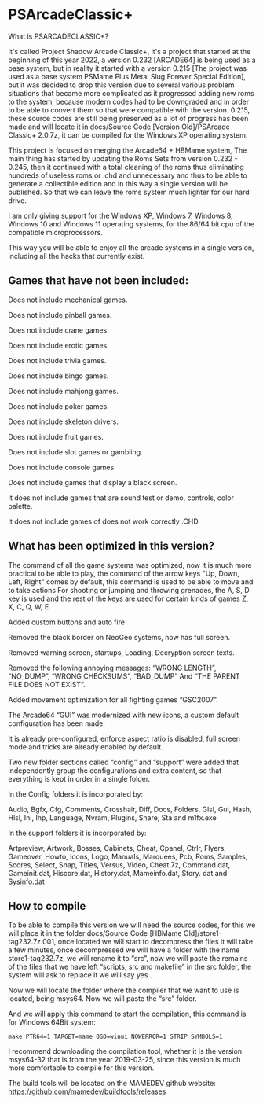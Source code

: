# PSArcadeClassic+
What is PSARCADECLASSIC+?

It's called Project Shadow Arcade Classic+, it's a project that started at the beginning of this year 2022, a version 0.232 [ARCADE64] is being used as a base system, but in reality it started with a version 0.215 [The project was used as a base system PSMame Plus Metal Slug Forever Special Edition], but it was decided to drop this version due to several various problem situations that became more complicated as it progressed adding new roms to the system, because modern codes had to be downgraded and in order to be able to convert them so that were compatible with the version. 0.215, these source codes are still being preserved as a lot of progress has been made and will locate it in docs/Source Code [Version Old]/PSArcade Classic+ 2.0.7z, it can be compiled for the Windows XP operating system.
 
This project is focused on merging the Arcade64 + HBMame system, The main thing has started by updating the Roms Sets from version 0.232 - 0.245, then it continued with a total cleaning of the roms thus eliminating hundreds of useless roms or .chd and unnecessary and thus to be able to generate a collectible edition and in this way a single version will be published. So that we can leave the roms system much lighter for our hard drive.
 
I am only giving support for the Windows XP, Windows 7, Windows 8, Windows 10 and Windows 11 operating systems,
for the 86/64 bit cpu of the compatible microprocessors.

This way you will be able to enjoy all the arcade systems in a single version, including all the hacks that currently exist.

Games that have not been included:
----------------------------------

Does not include mechanical games.

Does not include pinball games.

Does not include crane games.

Does not include erotic games.

Does not include trivia games.

Does not include bingo games.

Does not include mahjong games.

Does not include poker games.

Does not include skeleton drivers.

Does not include fruit games.

Does not include slot games or gambling.

Does not include console games.

Does not include games that display a black screen.

It does not include games that are sound test or demo, controls, color palette.

It does not include games of does not work correctly .CHD.

What has been optimized in this version?
---------------------------------------

The command of all the game systems was optimized, now it is much more practical to be able to play, the command of the arrow keys "Up, Down, Left, Right" comes by default, this command is used to be able to move and to take actions For shooting or jumping and throwing grenades, the A, S, D key is used and the rest of the keys are used for certain kinds of games Z, X, C, Q, W, E.

Added custom buttons and auto fire

Removed the black border on NeoGeo systems, now has full screen.

Removed warning screen, startups, Loading, Decryption screen texts.

Removed the following annoying messages: “WRONG LENGTH”, “NO_DUMP”, “WRONG CHECKSUMS”, “BAD_DUMP” And “THE PARENT FILE DOES NOT EXIST”.

Added movement optimization for all fighting games “GSC2007”.

The Arcade64 “GUI” was modernized with new icons, a custom default configuration has been made.

It is already pre-configured, enforce aspect ratio is disabled, full screen mode and tricks are already enabled by default.

Two new folder sections called “config” and “support” were added that independently group the configurations and extra content, so that everything is kept in order in a single folder.

In the Config folders it is incorporated by:

Audio, Bgfx, Cfg, Comments, Crosshair, Diff, Docs, Folders, Glsl, Gui, Hash, Hlsl, Ini, Inp, Language, Nvram, Plugins, Share, Sta and m1fx.exe

In the support folders it is incorporated by:

Artpreview, Artwork, Bosses, Cabinets, Cheat, Cpanel, Ctrlr, Flyers, Gameover, Howto, Icons,
Logo, Manuals, Marquees, Pcb, Roms, Samples, Scores, Select, Snap, Titles, Versus, Video, Cheat.7z, Command.dat, Gameinit.dat, Hiscore.dat, History.dat, Mameinfo.dat, Story. dat and Sysinfo.dat

How to compile
--------------

To be able to compile this version we will need the source codes, for this we will place it in the folder docs/Source Code [HBMame Old]/store1-tag232.7z.001, once located we will start to decompress the files it will take a few minutes, once decompressed we will have a folder with the name store1-tag232.7z, we will rename it to “src”, now we will paste the remains of the files that we have left “scripts, src and makefile” in the src folder, the system will ask to replace it we will say yes .

Now we will locate the folder where the compiler that we want to use is located, being msys64. Now we will paste the “src” folder.

And we will apply this command to start the compilation, this command is for Windows 64Bit system:
```
make PTR64=1 TARGET=mame OSD=winui NOWERROR=1 STRIP_SYMBOLS=1
```

I recommend downloading the compilation tool, whether it is the version msys64-32 that is from the year 2019-03-25, since this version is much more comfortable to compile for this version.

The build tools will be located on the MAMEDEV github website:
https://github.com/mamedev/buildtools/releases
